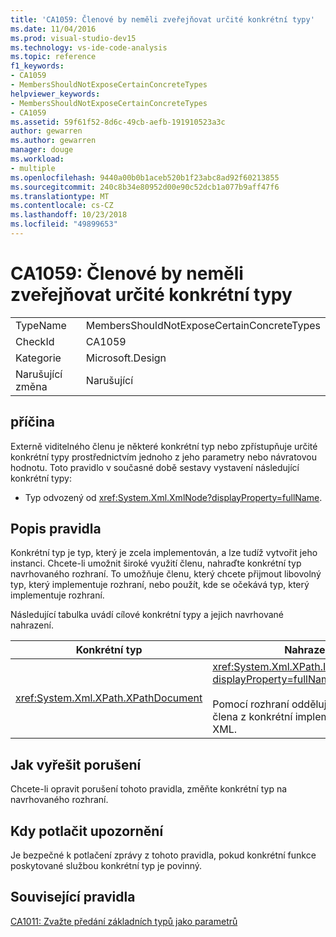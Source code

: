 ```yaml
---
title: 'CA1059: Členové by neměli zveřejňovat určité konkrétní typy'
ms.date: 11/04/2016
ms.prod: visual-studio-dev15
ms.technology: vs-ide-code-analysis
ms.topic: reference
f1_keywords:
- CA1059
- MembersShouldNotExposeCertainConcreteTypes
helpviewer_keywords:
- MembersShouldNotExposeCertainConcreteTypes
- CA1059
ms.assetid: 59f61f52-8d6c-49cb-aefb-191910523a3c
author: gewarren
ms.author: gewarren
manager: douge
ms.workload:
- multiple
ms.openlocfilehash: 9440a00b0b1aceb520b1f23abc8ad92f60213855
ms.sourcegitcommit: 240c8b34e80952d00e90c52dcb1a077b9aff47f6
ms.translationtype: MT
ms.contentlocale: cs-CZ
ms.lasthandoff: 10/23/2018
ms.locfileid: "49899653"
---
```

# <a name="ca1059-members-should-not-expose-certain-concrete-types"></a>CA1059: Členové by neměli zveřejňovat určité konkrétní typy

|||
|-|-|
|TypeName|MembersShouldNotExposeCertainConcreteTypes|
|CheckId|CA1059|
|Kategorie|Microsoft.Design|
|Narušující změna|Narušující|

## <a name="cause"></a>příčina
 Externě viditelného členu je některé konkrétní typ nebo zpřístupňuje určité konkrétní typy prostřednictvím jednoho z jeho parametry nebo návratovou hodnotu. Toto pravidlo v současné době sestavy vystavení následující konkrétní typy:

- Typ odvozený od <xref:System.Xml.XmlNode?displayProperty=fullName>.

## <a name="rule-description"></a>Popis pravidla
 Konkrétní typ je typ, který je zcela implementován, a lze tudíž vytvořit jeho instanci. Chcete-li umožnit široké využití členu, nahraďte konkrétní typ navrhovaného rozhraní. To umožňuje členu, který chcete přijmout libovolný typ, který implementuje rozhraní, nebo použít, kde se očekává typ, který implementuje rozhraní.

 Následující tabulka uvádí cílové konkrétní typy a jejich navrhované nahrazení.

|Konkrétní typ|Nahrazení|
|-------------------|-----------------|
|<xref:System.Xml.XPath.XPathDocument>|<xref:System.Xml.XPath.IXPathNavigable?displayProperty=fullName>.<br /><br /> Pomocí rozhraní odděluje obě části člena z konkrétní implementaci zdroj dat XML.|

## <a name="how-to-fix-violations"></a>Jak vyřešit porušení
 Chcete-li opravit porušení tohoto pravidla, změňte konkrétní typ na navrhovaného rozhraní.

## <a name="when-to-suppress-warnings"></a>Kdy potlačit upozornění
 Je bezpečné k potlačení zprávy z tohoto pravidla, pokud konkrétní funkce poskytované službou konkrétní typ je povinný.

## <a name="related-rules"></a>Související pravidla
 [CA1011: Zvažte předání základních typů jako parametrů](../code-quality/ca1011-consider-passing-base-types-as-parameters.md)